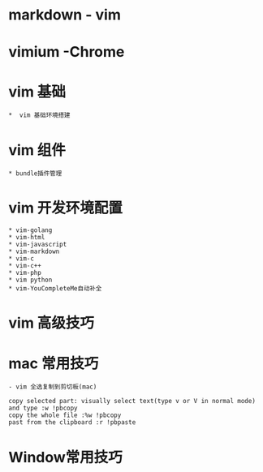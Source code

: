 # markdown - vim
# vimium -Chrome
# vim 基础 
	*  vim 基础环境搭建
# vim 组件
    * bundle插件管理 
# vim 开发环境配置
	* vim-golang
	* vim-html
	* vim-javascript
	* vim-markdown
	* vim-c
	* vim-c++
	* vim-php
	* vim python
	* vim-YouCompleteMe自动补全
# vim 高级技巧
# mac 常用技巧
	- vim 全选复制到剪切板(mac)
```
copy selected part: visually select text(type v or V in normal mode) and type :w !pbcopy
copy the whole file :%w !pbcopy
past from the clipboard :r !pbpaste
```
# Window常用技巧
